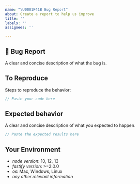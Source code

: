 ```yaml
---
name: "\U0001F41B Bug Report"
about: Create a report to help us improve
title: ''
labels: ''
assignees: ''

---
```


## 🐛 Bug Report

A clear and concise description of what the bug is.

## To Reproduce

Steps to reproduce the behavior:

```js
// Paste your code here
```

## Expected behavior

A clear and concise description of what you expected to happen.

```js
// Paste the expected results here
```

## Your Environment

- *node version*: 10, 12, 13
- *fastify version*: >=2.0.0
- *os*: Mac, Windows, Linux
- *any other relevant information*

